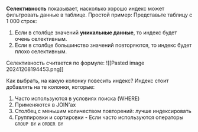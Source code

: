**Селективность** показывает, насколько хорошо индекс может фильтровать данные в таблице.
Простой пример: Представьте таблицу с 1 000 строк:
1. Если в столбце значений **уникальные данные**, то индекс будет очень селективным.
2. Если в столбце большинство значений повторяются, то индекс будет плохо селективным.

Селективность считается по формуле:
![[Pasted image 20241208194453.png]]

Как выбрать, на какую колонку повесить индекс?
Индекс стоит добавлять на те колонки, которые:
1. Часто используются в условиях поиска (WHERE)
2. Применяются в JOIN'ах
3. Столбец с меньшим количеством повторений: лучше индексировать
4. Группировки и сортировки - Если часто используются операторы `GROUP BY` и `ORDER BY`

